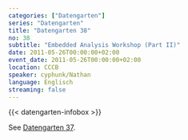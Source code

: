 ```yaml
---
categories: ["Datengarten"]
series: "Datengarten"
title: "Datengarten 38"
no: 38
subtitle: "Embedded Analysis Workshop (Part II)"
date: 2011-05-26T00:00:00+02:00
event_date: 2011-05-26T00:00:00+02:00
location: CCCB
speaker: cyphunk/Nathan
language: Englisch
streaming: false
---
```

{{< datengarten-infobox >}}

See [Datengarten 37](/post/datengarten_37).
